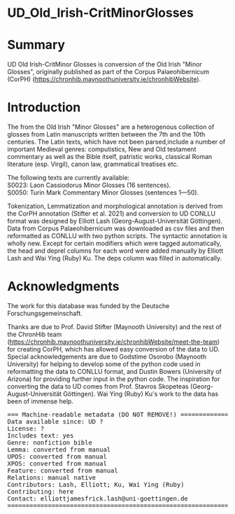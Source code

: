 # UD_Old_Irish-CritMinorGlosses

# Summary

UD Old Irish-CritMinor Glosses is conversion of the Old Irish "Minor Glosses", originally published as part of the Corpus Palaeohibernicum (CorPH) (https://chronhib.maynoothuniversity.ie/chronhibWebsite).

# Introduction

The  from the Old Irish "Minor Glosses" are a heterogenous collection of glosses from Latin manuscripts written between the 7th and the 10th centuries. The Latin texts, which have not been parsed,include a number of important Medieval genres: computistics, New and Old testament commentary as well as the Bible itself, patristic works, classical Roman literature (esp. Virgil), canon law, grammatical treatises etc. 

The following texts are currently available: \
S0023: Laon Cassiodorus Minor Glosses (16 sentences). \
S0050: Turin Mark Commentary Minor Glosses (sentences 1—50).

Tokenization, Lemmatization and morphological annotation is derived from the CorPH annotation (Stifter et al. 2021) and conversion to UD CONLLU format was designed by Elliott Lash (Georg-August-Universität Göttingen). Data from Corpus Palaeohibernicum was downloaded as csv files and then reformatted as CONLLU with two python scripts. The syntactic annotation is wholly new. Except for certain modifiers which were tagged automatically, the head and deprel columns for each word were added manually by Elliott Lash and Wai Ying (Ruby) Ku. The deps column was filled in automatically.

# Acknowledgments

The work for this database was funded by the Deutsche Forschungsgemeinschaft.

Thanks are due to Prof. David Stifter (Maynooth University) and the rest of the ChronHib team (https://chronhib.maynoothuniversity.ie/chronhibWebsite/meet-the-team) for creating CorPH, which has allowed easy conversion of the data to UD. Special acknowledgements are due to Godstime Osorobo (Maynooth University) for helping to develop some of the python code used in reformatting the data to CONLLU format, and Dustin Bowers (University of Arizona) for providing further input in the python code. The inspiration for converting the data to UD comes from Prof. Stavros Skopeteas (Georg-August-Universität Göttingen). Wai Ying (Ruby) Ku's work to the data has been of immense help.

<pre>
=== Machine-readable metadata (DO NOT REMOVE!) ================================
Data available since: UD ?
License: ?
Includes text: yes
Genre: nonfiction bible
Lemma: converted from manual
UPOS: converted from manual
XPOS: converted from manual
Feature: converted from manual
Relations: manual native
Contributors: Lash, Elliott; Ku, Wai Ying (Ruby)
Contributing: here
Contact: elliottjamesfrick.lash@uni-goettingen.de
===============================================================================
<pre>

